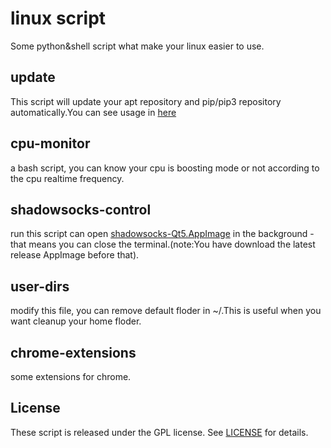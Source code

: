 # linux script
Some python&shell script what make your linux easier to use.

## update
This script will update your apt repository and pip/pip3 repository automatically.You can see usage in [here][1]

## cpu-monitor
a bash script, you can know your cpu is boosting mode or not according to the cpu realtime frequency.

## shadowsocks-control
run this script can open [shadowsocks-Qt5.AppImage][2] in the background - that means you can close the terminal.(note:You have download the latest release AppImage before that).

## user-dirs
modify this file, you can remove default floder in ~/.This is useful when you want cleanup your home floder.

## chrome-extensions
some extensions for chrome.

## License
These script is released under the GPL license. See [LICENSE][3] for details.

[1]:https://github.com/JokerShao/linuxscript/blob/master/update/README.md
[2]:https://github.com/shadowsocks/shadowsocks-qt5
[3]:https://github.com/JokerShao/linuxscript/blob/master/LICENSE


